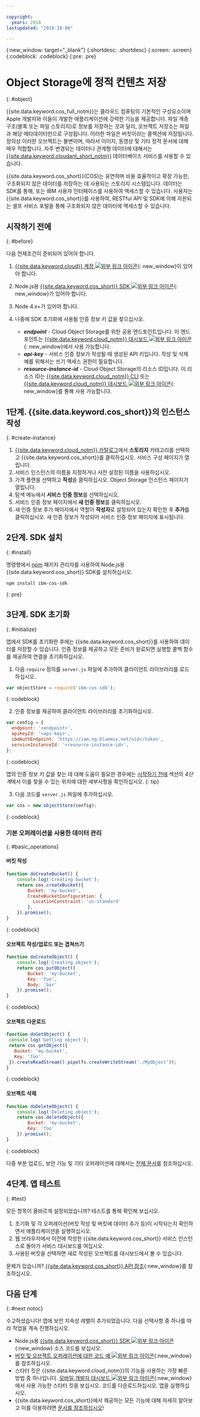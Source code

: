 ```yaml
---

copyright:
  years: 2018
lastupdated: "2018-10-08"

---
```

{:new_window: target="_blank"}
{:shortdesc: .shortdesc}
{:screen: .screen}
{:codeblock: .codeblock}
{:pre: .pre}

# Object Storage에 정적 컨텐츠 저장
{: #object}

<!-- Sample Code for the SDK: https://github.com/ibm/ibm-cos-sdk-js#example-code -->

<!-- More sample code: https://console.bluemix.net/docs/services/cloud-object-storage/libraries/node.html#using-node-js -->

<!-- Object storage tutorial under the Storing and sharing data topicgroup:
https://console.bluemix.net/docs/services/cloud-object-storage/about-cos.html#about-ibm-cloud-object-storage -->

{{site.data.keyword.cos_full_notm}}는 클라우드 컴퓨팅의 기본적인 구성요소이며 Apple 개발자와 이들이 개발한 애플리케이션에 강력한 기능을 제공합니다. 파일 계층 구조(블록 또는 파일 스토리지)로 정보를 저장하는 것과 달리, 오브젝트 저장소는 파일과 해당 메타데이터만으로 구성됩니다. 이러한 파일은 버킷이라는 콜렉션에 저장됩니다. 정의상 이러한 오브젝트는 불변이며, 따라서 이미지, 동영상 및 기타 정적 문서에 대해 매우 적합합니다. 자주 변경되는 데이터나 관계형 데이터에 대해서는 [{{site.data.keyword.cloudant_short_notm}}](/docs/node/cloudant.html) 데이터베이스 서비스를 사용할 수 있습니다.

{{site.data.keyword.cos_short}}(COS)는 유연하며 비용 효율적이고 확장 가능한, 구조화되지 않은 데이터를 저장하는 데 사용되는 스토리지 시스템입니다. 데이터는 SDK를 통해, 또는 IBM 사용자 인터페이스를 사용하여 액세스할 수 있습니다. 사용자는 {{site.data.keyword.cos_short}}를 사용하여, RESTful API 및 SDK에 의해 지원되는 셀프 서비스 포털을 통해 구조화되지 않은 데이터에 액세스할 수 있습니다.

## 시작하기 전에
{: #before}

다음 전제조건이 준비되어 있어야 합니다.
1. [{{site.data.keyword.cloud}} 계정 ![외부 링크 아이콘](../icons/launch-glyph.svg "외부 링크 아이콘")](https://console.bluemix.net/registration/?target=%2Fdeveloper%2Fappservice%2Fcreate-app){: new_window}이 있어야 합니다.
2. Node.js용 [{{site.data.keyword.cos_short}} SDK ![외부 링크 아이콘](../icons/launch-glyph.svg "외부 링크 아이콘")](https://github.com/ibm/ibm-cos-sdk-js){: new_window}가 있어야 합니다.
3. Node 4.x+가 있어야 합니다.
4. 나중에 SDK 초기화에 사용될 인증 정보 키 값을 찾으십시오.

    * _**endpoint**_ - Cloud Object Storage를 위한 공용 엔드포인트입니다. 이 엔드포인트는 [{{site.data.keyword.cloud_notm}} 대시보드 ![외부 링크 아이콘](../icons/launch-glyph.svg "외부 링크 아이콘")](https://console.bluemix.net/dashboard/apps){: new_window}에서 사용 가능합니다.
    * _**api-key**_ - 서비스 인증 정보가 작성될 때 생성된 API 키입니다. 작성 및 삭제 예를 위해서는 쓰기 액세스 권한이 필요합니다.
    * _**resource-instance-id**_ - Cloud Object Storage의 리소스 ID입니다. 이 리소스 ID는 [{{site.data.keyword.cloud_notm}} CLI](../cli/index.html) 또는 [{{site.data.keyword.cloud_notm}} 대시보드 ![외부 링크 아이콘](../icons/launch-glyph.svg "외부 링크 아이콘")](https://console.bluemix.net/dashboard/apps){: new_window}를 통해 사용 가능합니다.

## 1단계. {{site.data.keyword.cos_short}}의 인스턴스 작성
{: #create-instance}

1. [{{site.data.keyword.cloud_notm}} 카탈로그](https://console.bluemix.net/catalog/)에서 **스토리지** 카테고리를 선택하고 {{site.data.keyword.cos_short}}를 클릭하십시오. 서비스 구성 페이지가 열립니다.
2. 서비스 인스턴스의 이름을 지정하거나 사전 설정된 이름을 사용하십시오.
3. 가격 플랜을 선택하고 **작성**을 클릭하십시오. Object Storage 인스턴스 페이지가 열립니다.
4. 탐색 메뉴에서 **서비스 인증 정보**를 선택하십시오.
5. 서비스 인증 정보 페이지에서 **새 인증 정보**를 클릭하십시오.
6. 새 인증 정보 추가 페이지에서 역할이 **작성자**로 설정되어 있는지 확인한 후 **추가**를 클릭하십시오. 새 인증 정보가 작성되어 서비스 인증 정보 페이지에 표시됩니다.

## 2단계. SDK 설치
{: #install}

명령행에서 [npm](https://nodejs.org/) 패키지 관리자를 사용하여 Node.js용 {{site.data.keyword.cos_short}} SDK를 설치하십시오.
```
npm install ibm-cos-sdk
```
{: pre}

## 3단계. SDK 초기화
{: #initialize}

앱에서 SDK를 초기화한 후에는 {{site.data.keyword.cos_short}}를 사용하여 데이터를 저장할 수 있습니다. 인증 정보를 제공하고 모든 준비가 완료되면 실행할 콜백 함수를 제공하여 연결을 초기화하십시오.

1. 다음 `require` 정의를 `server.js` 파일에 추가하여 클라이언트 라이브러리를 로드하십시오.
  ```js
  var objectStore = require('ibm-cos-sdk');
  ```
  {: codeblock}

2. 인증 정보를 제공하여 클라이언트 라이브러리를 초기화하십시오.
  ```js
  var config = {
    endpoint: '<endpoint>',
    apiKeyId: '<api-key>',
    ibmAuthEndpoint: 'https://iam.ng.bluemix.net/oidc/token',
    serviceInstanceId: '<resource-instance-id>',
  };
  ```
  {: codeblock}

  앱의 인증 정보 키 값을 찾는 데 대해 도움이 필요한 경우에는 [시작하기 전에](object_storage.html#before) 섹션의 *4단계*에서 이를 찾을 수 있는 위치에 대한 세부사항을 확인하십시오.
  {: tip}

3. 다음 코드를 `server.js` 파일에 추가하십시오.
  ```js
  var cos = new objectStore(config);
  ```
  {: codeblock}

### 기본 오퍼레이션을 사용한 데이터 관리
{: #basic_operations}
<!--Borrowed from https://github.com/ibm/ibm-cos-sdk-js#example-code-->

#### 버킷 작성
```js
function doCreateBucket() {
    console.log('Creating bucket');
    return cos.createBucket({
        Bucket: 'my-bucket',
        CreateBucketConfiguration: {
          LocationConstraint: 'us-standard'
        },
    }).promise();
}
```
{: codeblock}

#### 오브젝트 작성/업로드 또는 겹쳐쓰기
```js
function doCreateObject() {
    console.log('Creating object');
    return cos.putObject({
        Bucket: 'my-bucket',
        Key: 'foo',
        Body: 'bar'
    }).promise();
}
```
{: codeblock}

#### 오브젝트 다운로드
<!-- Verify this snippet with Nick when he returns from vacation -->
```js
function doGetObject() {
 console.log('Getting object');
 return cos.getObject({
   Bucket: 'my-bucket',
   Key: 'foo'
 }).createReadStream().pipe(fs.createWriteStream('./MyObject'));
}
```
{: codeblock}

#### 오브젝트 삭제
```js
function doDeleteObject() {
    console.log('Deleting object');
    return cos.deleteObject({
        Bucket: 'my-bucket',
        Key: 'foo'
    }).promise();
}
```
{: codeblock}

다중 부분 업로드, 보안 기능 및 기타 오퍼레이션에 대해서는 [전체 문서](/docs/services/cloud-object-storage/libraries/node.html#using-node-js)를 참조하십시오.

## 4단계. 앱 테스트
{: #test}

모든 항목이 올바르게 설정되었습니까? 테스트를 통해 확인해 보십시오.

1. 초기화 및 각 오퍼레이션(버킷 작성 및 버킷에 데이터 추가 등)이 시작되는지 확인하면서 애플리케이션을 실행하십시오.
2. 웹 브라우저에서 이전에 작성한 {{site.data.keyword.cos_short}} 서비스 인스턴스로 돌아가 서비스 대시보드를 여십시오.
3. 사용된 버킷을 선택하면 새로 작성된 오브젝트를 대시보드에서 볼 수 있습니다.

문제가 있습니까? [{{site.data.keyword.cos_short}} API 참조](/docs/services/cloud-object-storage/api-reference/about-api.html){:new_window}를 참조하십시오.

## 다음 단계
{: #next notoc}

수고하셨습니다! 앱에 보안 지속성 레벨이 추가되었습니다. 다음 선택사항 중 하나를 따라 작업을 계속 진행하십시오.

* Node.js용 [{{site.data.keyword.cos_short}} SDK ![외부 링크 아이콘](../icons/launch-glyph.svg "외부 링크 아이콘")](https://github.com/ibm/ibm-cos-sdk-js){:new_window} 소스 코드를 보십시오.
* [버킷 및 오브젝트 오퍼레이션에 대한 코드 예 ![외부 링크 아이콘](../icons/launch-glyph.svg "외부 링크 아이콘")](https://github.com/ibm/ibm-cos-sdk-js#example-code){:new_window}를 참조하십시오.
* 스타터 킷은 {{site.data.keyword.cloud_notm}}의 기능을 사용하는 가장 빠른 방법 중 하나입니다. [모바일 개발자 대시보드 ![외부 링크 아이콘](../icons/launch-glyph.svg "외부 링크 아이콘")](https://console.bluemix.net/developer/mobile/dashboard){:new_window}에서 사용 가능한 스타터 킷을 보십시오. 코드를 다운로드하십시오. 앱을 실행하십시오.
* {{site.data.keyword.cos_short}}에서 제공하는 모든 기능에 대해 자세히 알아보고 이를 이용하려면 [문서를 참조하십시오](/docs/services/cloud-object-storage/about-cos.html)!
